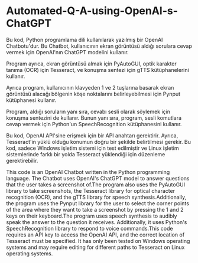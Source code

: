 # Automated-Q-A-using-OpenAI-s-ChatGPT


Bu kod, Python programlama dili kullanılarak yazılmış bir OpenAI Chatbotu'dur. Bu Chatbot, kullanıcının ekran görüntüsü aldığı sorulara cevap vermek için OpenAI'nın ChatGPT modelini kullanır.

Program ayrıca, ekran görüntüsü almak için PyAutoGUI, optik karakter tanıma (OCR) için Tesseract, ve konuşma sentezi için gTTS kütüphanelerini kullanır.

Ayrıca program, kullanıcının klavyeden 1 ve 2 tuşlarına basarak ekran görüntüsü alacağı bölgenin köşe noktalarını belirleyebilmesi için Pynput kütüphanesi kullanır.

Program, aldığı soruların yanı sıra, cevabı sesli olarak söylemek için konuşma sentezini de kullanır. Bunun yanı sıra, program, sesli komutlara cevap vermek için Python'un SpeechRecognition kütüphanesini kullanır.

Bu kod, OpenAI API'sine erişmek için bir API anahtarı gerektirir. Ayrıca, Tesseract'in yüklü olduğu konumun doğru bir şekilde belirtilmesi gerekir. Bu kod, sadece Windows işletim sistemi için test edilmiştir ve Linux işletim sistemlerinde farklı bir yolda Tesseract yüklendiği için düzenleme gerektirebilir.



This code is an OpenAI Chatbot written in the Python programming language. The Chatbot uses OpenAI's ChatGPT model to answer questions that the user takes a screenshot of.The program also uses the PyAutoGUI library to take screenshots, the Tesseract library for optical character recognition (OCR), and the gTTS library for speech synthesis.Additionally, the program uses the Pynput library for the user to select the corner points of the area where they want to take a screenshot by pressing the 1 and 2 keys on their keyboard.The program uses speech synthesis to audibly speak the answer to the question it receives. Additionally, it uses Python's SpeechRecognition library to respond to voice commands.This code requires an API key to access the OpenAI API, and the correct location of Tesseract must be specified. It has only been tested on Windows operating systems and may require editing for different paths to Tesseract on Linux operating systems.
